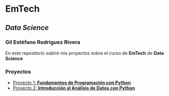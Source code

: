 # EmTech
## _Data Science_
### Gil Estéfano Rodríguez Rivera

En este repositorio subiré mis proyectos sobre el curso de __EmTech__ de __Data Science__

### Proyectos
- [Proyecto 1: __Fundamentos de Programación con Python__](Proyecto_1/Readme.md)
- [Proyecto 2: __Introducción al Análisis de Datos con Python__](Proyecto_2/Readme.md)
